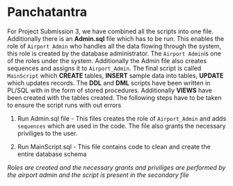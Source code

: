 # Panchatantra

For Project Submission 3, we have combined all the scripts into one file. Additionally there is an **Admin.sql** file which has to be run.
This enables the role of `Airport Admin` who handles all the data flowing through the system, this role is created by the database administrator. 
The `Airport Admin`is one of the roles under the system. Additionally the Admin file also creates sequences 
and assigns it to `Airport_Admin`.  The final script is called `MainScript` which
**CREATE** tables, **INSERT** sample data into tables, **UPDATE** which updates records. The **DDL** and **DML** scripts have been written in
PL/SQL with in the form of stored procedures. Additionally **VIEWS** have been created with the tables created. The following steps have to be taken
to ensure the script runs with out errors
 
1. Run Admin.sql file - This files creates the role of `Airport_Admin` and adds `sequences` which are used in the code. The file also grants the necessary
priviliges to the user.

2. Run MainScript.sql - This file contains code to clean and create the entire database schema

*Roles are created and the necessary grants and priviliges are performed by the airport admin and the script is present in the secondary file*
